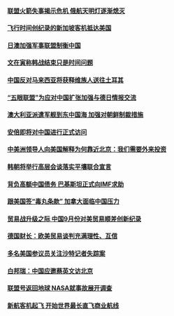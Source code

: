#### [联盟火箭失事揭示危机 俄航天明灯逐渐熄灭](../pages/z__yoerrvp/4610921.md?t=10121533) 

#### [飞行时间创纪录的新加坡客机抵达美国](../pages/z__yoerrvp/4610899.md?t=10121533) 

#### [日澳加强军事联盟制衡中国](../pages/z__yoerrvp/4610800.md?t=10121533) 

#### [文在寅称韩战结束只是时间问题](../pages/z__yoerrvp/4610749.md?t=10121533) 

#### [中国反对马来西亚将获释维族人送往土耳其](../pages/z__yoerrvp/4610714.md?t=10121533) 

#### [“五眼联盟”为应对中国扩张加强与德日情报交流 ](../pages/z__yoerrvp/4610644.md?t=10121533) 

#### [澳大利亚派遣军舰到东中国海 加强对朝鲜制裁措施](../pages/z__yoerrvp/4610611.md?t=10121533) 

#### [安倍即将对中国进行正式访问](../pages/z__yoerrvp/4610598.md?t=10121533) 

#### [中美洲领导人向美国解释为何靠近北京：我们需要外来投资](../pages/z__yoerrvp/4610516.md?t=10121533) 

#### [韩朝将举行高层会谈落实平壤联合宣言](../pages/z__yoerrvp/4610517.md?t=10121533) 

#### [背负高额中国债务 巴基斯坦正式向IMF求助](../pages/z__yoerrvp/4610496.md?t=10121533) 

#### [跟美国签“毒丸条款” 加拿大面临中国压力](../pages/z__yoerrvp/4610475.md?t=10121533) 

#### [贸易战升级之际 中国9月份对美贸易顺差创新纪录](../pages/z__yoerrvp/4610476.md?t=10121533) 

#### [德国财长：欧美贸易谈判充满理性、互信](../pages/z__yoerrvp/4610446.md?t=10121533) 

#### [多名美国参议员关注沙特记者失踪案](../pages/z__yoerrvp/4610441.md?t=10121533) 

#### [白邦瑞：中国应邀蔡英文访北京](../pages/z__yoerrvp/4609864.md?t=10121533) 

#### [联盟号返回地球  NASA就事故展开调查](../pages/z__yoerrvp/4609631.md?t=10121533) 

#### [新航客机起飞 开始世界最长直飞商业航线](../pages/z__yoerrvp/4609505.md?t=10121533) 

